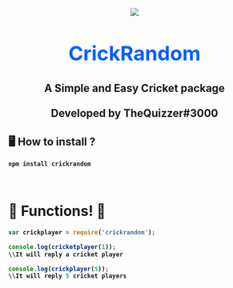 <p align="center"><img align="center" style="margin-bottom:-6px" src="https://i.imgur.com/M5qtl0P.png"></p>


<h2 style="font-size:2.5rem; color:#075FFF" align="center">CrickRandom</h2>

<h2 align="center"> A Simple and Easy Cricket package<br><br>Developed by TheQuizzer#3000


## 🖥️ <b>How to install ?
```
npm install crickrandom
```
   
<br>
 
# 🎉 Functions! 🎉
```js
var crickplayer = require('crickrandom');

console.log(cricketplayer(1));
\\It will reply a cricket player

console.log(crickplayer(5));
\\It will reply 5 cricket players
```
<br>
   
   
